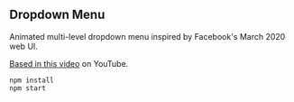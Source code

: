 ## Dropdown Menu

Animated multi-level dropdown menu inspired by Facebook's March 2020 web UI.

[Based in this video](https://youtu.be/IF6k0uZuypA) on YouTube.

```
npm install
npm start
```
